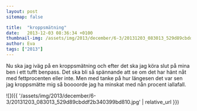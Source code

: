 ```yaml
---
layout: post
sitemap: false

title:  "kroppsmätning"
date:   2013-12-03 08:36:34 +0100
thumbnail-img: /assets/img/2013/december/6-3/20131203_083013_529d89cbddf2b340399bd810.jpg
author: Eva
tags: ["2013"]
---
```


Nu ska jag iväg på en kroppsmätning och efter det ska jag köra slut på mina ben i ett tufft benpass. Det ska bli så spännande att se om det har hänt nåt med fettprocenten eller inte. Men med tanke på hur längesen det var sen jag kroppsmätte mig så boooorde jag ha minskat med nån procent iallafall.

![]({{ '/assets/img/2013/december/6-3/20131203_083013_529d89cbddf2b340399bd810.jpg'  | relative_url }})

